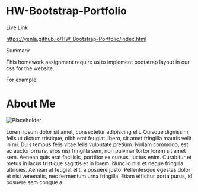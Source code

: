 # HW-Bootstrap-Portfolio

Live Link 

https://yenla.github.io/HW-Bootstrap-Portfolio/index.html

Summary

This homework assignment require us to implement bootstrap layout in our css for the website.  

For example:

<div class="container">
    <div class="row">
      <div class="col-md-8">
        <div class="page-header">
          <h1>About Me</h1>
        </div>
        <div class="row">
          <div class="col-md-3">
            <img src="http://placehold.it/150x150" alt="Placeholder" class="img-thumbnail">
          </div>
          <div class="col-md-9">
            <p>
              Lorem ipsum dolor sit amet, consectetur adipiscing elit. Quisque dignissim, felis ut dictum tristique, nibh erat feugiat libero, sit amet fringilla mauris velit in mi. Duis tempus felis vitae felis vulputate pretium. Nullam commodo, est ac auctor ornare,
              eros nisi fringilla sem, non pulvinar tortor lorem sit amet sem. Aenean quis erat facilisis, porttitor ex cursus, luctus enim. Curabitur et metus in lacus tristique sagittis et in lorem. Nunc id nisi et neque fringilla ultricies. Aenean
              at feugiat elit, a posuere justo. Pellentesque egestas dolor et nisi venenatis, nec fermentum urna fringilla. Etiam efficitur porta purus, id posuere sem congue a.
            </p>
          </div>
        </div>
      </div>
</div>